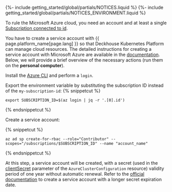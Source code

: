 {%- include getting_started/global/partials/NOTICES.liquid %}
{%- include getting_started/global/partials/NOTICES_ENVIRONMENT.liquid %}

To rule the Microsoft Azure cloud, you need an account and at least a single [Subscription connected to id](https://docs.microsoft.com/en-us/azure/cost-management-billing/manage/create-subscription).

You have to create a service account with {{ page.platform_name[page.lang] }} so that Deckhouse Kubernetes Platform can manage cloud resources. The detailed instructions for creating a service account with Microsoft Azure are available in the [documentation](/products/kubernetes-platform/documentation/v1/modules/cloud-provider-azure/environment.html). Below, we will provide a brief overview of the necessary actions (run them on the **personal computer**).

Install the [Azure CLI](https://docs.microsoft.com/en-us/cli/azure/install-azure-cli) and perform a `login`.

Export the environment variable by substituting the subscription ID instead of the `my-subscription-id`:
{% snippetcut %}
```shell
export SUBSCRIPTION_ID=$(az login | jq -r '.[0].id')
```
{% endsnippetcut %}

Create a service account:

{% snippetcut %}
```shell
az ad sp create-for-rbac --role="Contributor" --scopes="/subscriptions/$SUBSCRIPTION_ID" --name "account_name"
```
{% endsnippetcut %}

At this step, a service account will be created, with a secret (used in the [clientSecret](/products/kubernetes-platform/documentation/v1/modules/cloud-provider-azure/cluster_configuration.html#azureclusterconfiguration-provider-clientsecret) parameter of the `AzureClusterConfiguration` resource) validity period of one year without automatic renewal. Refer to the [official documentation](https://learn.microsoft.com/en-us/azure/app-service/configure-ssl-app-service-certificate?tabs=portal#renew-an-app-service-certificate) to create a service account with a longer secret expiration date.
